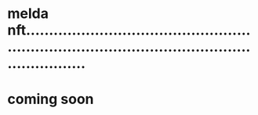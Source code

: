 # melda nft.......................................................................................................................
# coming soon
